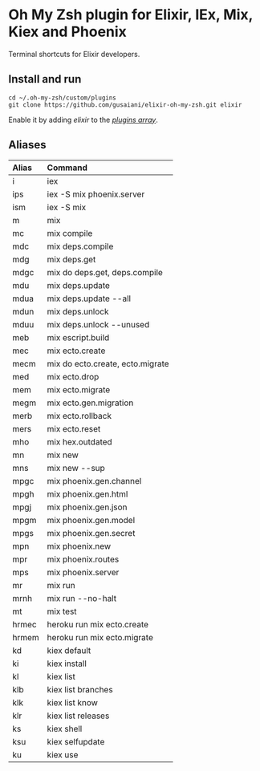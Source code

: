 # Oh My Zsh plugin for Elixir, IEx, Mix, Kiex and Phoenix

Terminal shortcuts for Elixir developers.

## Install and run
```
cd ~/.oh-my-zsh/custom/plugins
git clone https://github.com/gusaiani/elixir-oh-my-zsh.git elixir
```

Enable it by adding _elixir_ to the [_plugins array_](https://github.com/robbyrussell/oh-my-zsh/blob/master/templates/zshrc.zsh-template#L48).

## Aliases

| Alias                    | Command                          
| :------------------------| :--------------------------------
| i                        | iex                              
| ips                      | iex -S mix phoenix.server        
| ism                      | iex -S mix                       
| m                        | mix                              
| mc                       | mix compile                      
| mdc                      | mix deps.compile                 
| mdg                      | mix deps.get                     
| mdgc                     | mix do deps.get, deps.compile    
| mdu                      | mix deps.update                  
| mdua                     | mix deps.update --all            
| mdun                     | mix deps.unlock                  
| mduu                     | mix deps.unlock --unused         
| meb                      | mix escript.build                
| mec                      | mix ecto.create                  
| mecm                     | mix do ecto.create, ecto.migrate
| med                      | mix ecto.drop                    
| mem                      | mix ecto.migrate                 
| megm                     | mix ecto.gen.migration           
| merb                     | mix ecto.rollback                
| mers                     | mix ecto.reset                   
| mho                      | mix hex.outdated                 
| mn                       | mix new                          
| mns                      | mix new --sup                    
| mpgc                     | mix phoenix.gen.channel          
| mpgh                     | mix phoenix.gen.html             
| mpgj                     | mix phoenix.gen.json             
| mpgm                     | mix phoenix.gen.model            
| mpgs                     | mix phoenix.gen.secret           
| mpn                      | mix phoenix.new                  
| mpr                      | mix phoenix.routes               
| mps                      | mix phoenix.server               
| mr                       | mix run                          
| mrnh                     | mix run --no-halt                
| mt                       | mix test                         
| hrmec                    | heroku run mix ecto.create       
| hrmem                    | heroku run mix ecto.migrate      
| kd                       | kiex default
| ki                       | kiex install
| kl                       | kiex list
| klb                      | kiex list branches
| klk                      | kiex list know
| klr                      | kiex list releases
| ks                       | kiex shell
| ksu                      | kiex selfupdate
| ku                       | kiex use
